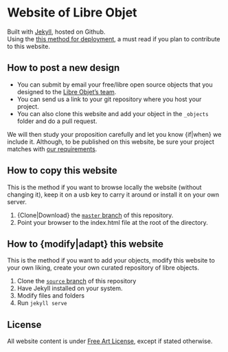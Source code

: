 # Website of Libre Objet

Built with <a href="http://jekyllrb.com/">Jekyll</a>, hosted on Github.  
Using the [this method for deployment](http://davidensinger.com/2013/04/deploying-jekyll-to-github-pages/), a must read if you plan to contribute to this website.

## How to post a new design
- You can submit by email your free/libre open source objects that you designed to the [Libre Objet’s team](mailto:hello@libreobjet.org).
- You can send us a link to your git repository where you host your project.
- You can also clone this website and add your object in the `_objects` folder and do a pull request.

We will then study your proposition carefully and let you know {if|when} we include it.
Although, to be published on this website, be sure your project matches with [our requirements](http://libreobjet.org/submit.html).

## How to copy this website
This is the method if you want to browse locally the website (without changing it), keep it on a usb key to carry it around or install it on your own server.

1. {Clone|Download} the [`master` branch](https://github.com/libreobjet/libreobjet.github.io/tree/master) of this repository.
2. Point your browser to the index.html file at the root of the directory.

## How to {modify|adapt} this website
This is the method if you want to add your objects, modify this website to your own liking, create your own curated repository of libre objects.

1. Clone the [`source` branch](https://github.com/libreobjet/libreobjet.github.io/tree/source) of this repository
2. Have Jekyll installed on your system.
3. Modify files and folders
4. Run `jekyll serve`

## License
All website content is under [Free Art License](http://artlibre.org/licence/lal/en), except if stated otherwise.
